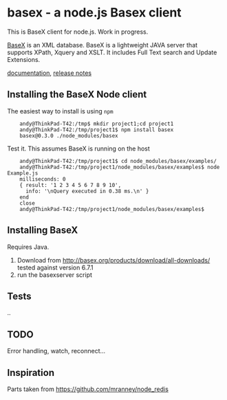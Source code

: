 basex - a node.js Basex client 
===========================

This is BaseX client for node.js. Work in progress. 

[BaseX](http://basex.org/) is an XML database. BaseX is a lightweight JAVA server
that supports XPath, Xquery and XSLT. It includes Full Text search and Update Extensions.

[documentation](docs/commands.md), [release notes](changelog.md)

## Installing the BaseX Node client

The easiest way to install is using `npm` 
   
		andy@ThinkPad-T42:/tmp$ mkdir project1;cd project1
		andy@ThinkPad-T42:/tmp/project1$ npm install basex
		basex@0.3.0 ./node_modules/basex 
Test it. This assumes BaseX is running on the host

		andy@ThinkPad-T42:/tmp/project1$ cd node_modules/basex/examples/
		andy@ThinkPad-T42:/tmp/project1/node_modules/basex/examples$ node Example.js 
		milliseconds: 0
		{ result: '1 2 3 4 5 6 7 8 9 10',
		  info: '\nQuery executed in 0.38 ms.\n' }
		end
		close
		andy@ThinkPad-T42:/tmp/project1/node_modules/basex/examples$ 


## Installing BaseX
Requires Java.
1. Download from http://basex.org/products/download/all-downloads/
tested against version 6.7.1
1. run the basexserver script


## Tests
..

## TODO
Error handling, watch, reconnect...

## Inspiration
Parts taken from https://github.com/mranney/node_redis
